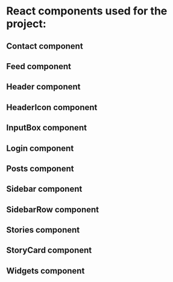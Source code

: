 # React components used for the project:

## Contact component

## Feed component

## Header component

## HeaderIcon component

## InputBox component

## Login component

## Posts component

## Sidebar component

## SidebarRow component
## Stories component

## StoryCard component

## Widgets component